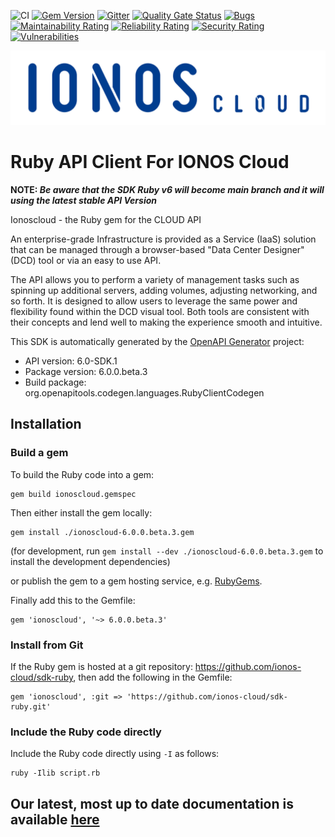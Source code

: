 ![CI](https://github.com/ionos-cloud/sdk-resources/workflows/%5B%20CI%20%5D%20CloudApi%20V6%20/%20Ruby/badge.svg)
[![Gem Version](https://img.shields.io/gem/v/ionoscloud)](https://rubygems.org/gems/ionoscloud) 
[![Gitter](https://badges.gitter.im/ionos-cloud/sdk-general.png)](https://gitter.im/ionos-cloud/sdk-general)
[![Quality Gate Status](https://sonarcloud.io/api/project_badges/measure?project=ionos-cloud_sdk-ruby&metric=alert_status)](https://sonarcloud.io/dashboard?id=ionos-cloud_sdk-ruby)
[![Bugs](https://sonarcloud.io/api/project_badges/measure?project=ionos-cloud_sdk-ruby&metric=bugs)](https://sonarcloud.io/dashboard?id=ionos-cloud_sdk-ruby)
[![Maintainability Rating](https://sonarcloud.io/api/project_badges/measure?project=ionos-cloud_sdk-ruby&metric=sqale_rating)](https://sonarcloud.io/dashboard?id=ionos-cloud_sdk-ruby)
[![Reliability Rating](https://sonarcloud.io/api/project_badges/measure?project=ionos-cloud_sdk-ruby&metric=reliability_rating)](https://sonarcloud.io/dashboard?id=ionos-cloud_sdk-ruby)
[![Security Rating](https://sonarcloud.io/api/project_badges/measure?project=ionos-cloud_sdk-ruby&metric=security_rating)](https://sonarcloud.io/dashboard?id=ionos-cloud_sdk-ruby)
[![Vulnerabilities](https://sonarcloud.io/api/project_badges/measure?project=ionos-cloud_sdk-ruby&metric=vulnerabilities)](https://sonarcloud.io/dashboard?id=ionos-cloud_sdk-ruby)

![Alt text](.github/IONOS.CLOUD.BLU.svg?raw=true "Title")


# Ruby API Client For IONOS Cloud

**NOTE:
_Be aware that the SDK Ruby v6 will become main branch and it will using the latest stable API Version_**

Ionoscloud - the Ruby gem for the CLOUD API

An enterprise-grade Infrastructure is provided as a Service (IaaS) solution that can be managed through a browser-based \"Data Center Designer\" (DCD) tool or via an easy to use API. 

The API allows you to perform a variety of management tasks such as spinning up additional servers, adding volumes, adjusting networking, and so forth. It is designed to allow users to leverage the same power and flexibility found within the DCD visual tool. Both tools are consistent with their concepts and lend well to making the experience smooth and intuitive.

This SDK is automatically generated by the [OpenAPI Generator](https://openapi-generator.tech) project:

- API version: 6.0-SDK.1
- Package version: 6.0.0.beta.3
- Build package: org.openapitools.codegen.languages.RubyClientCodegen

## Installation

### Build a gem

To build the Ruby code into a gem:

```shell
gem build ionoscloud.gemspec
```

Then either install the gem locally:

```shell
gem install ./ionoscloud-6.0.0.beta.3.gem
```

(for development, run `gem install --dev ./ionoscloud-6.0.0.beta.3.gem` to install the development dependencies)

or publish the gem to a gem hosting service, e.g. [RubyGems](https://rubygems.org/).

Finally add this to the Gemfile:

    gem 'ionoscloud', '~> 6.0.0.beta.3'

### Install from Git

If the Ruby gem is hosted at a git repository: https://github.com/ionos-cloud/sdk-ruby, then add the following in the Gemfile:

    gem 'ionoscloud', :git => 'https://github.com/ionos-cloud/sdk-ruby.git'

### Include the Ruby code directly

Include the Ruby code directly using `-I` as follows:

```shell
ruby -Ilib script.rb
```

## Our latest, most up to date documentation is available [here](https://github.com/ionos-cloud/sdk-ruby/blob/master/DOCS.md)
